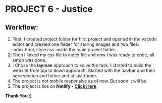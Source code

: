# PROJECT 6 - Justice

## Workflow:

1. First, I created project folder for first project and opened in the vscode editor and created one folder for storing images and two files: index.html, style.css inside the main project folder. 
2. Then I linked my css file to index file and now I was ready to code, all setup was done.
3. I Chose the **layman** approach to solve the task. I started to build the website from top to down apporach. Started with the navbar and then hero section and futher and at last footer.
4. The project is not mobile responsive as of now. But soon it will be.
5. The project is live on **Netlify - [Click Here](https://justice-htmlcss.netlify.app/)**


**Thank You :)**